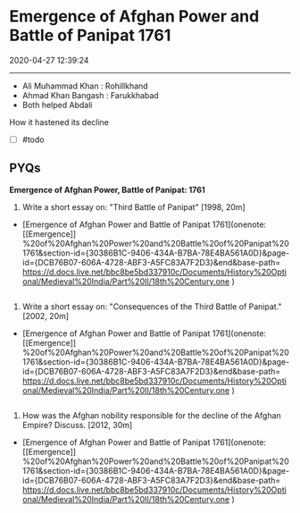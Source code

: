 # Emergence of Afghan Power and Battle of Panipat 1761

2020-04-27 12:39:24

---

- Ali Muhammad Khan : Rohillkhand
- Ahmad Khan Bangash : Farukkhabad
- Both helped Abdali

 How it hastened its decline

- [ ] #todo

## PYQs

**Emergence of Afghan Power, Battle of Panipat: 1761**

1. Write a short essay on: "Third Battle of Panipat" [1998, 20m]
- [Emergence of Afghan Power and Battle of Panipat 1761](onenote: [[Emergence]] %20of%20Afghan%20Power%20and%20Battle%20of%20Panipat%201761&section-id={30386B1C-9406-434A-B7BA-78E4BA561A0D}&page-id={DCB76B07-606A-4728-ABF3-A5FC83A7F2D3}&end&base-path= <https://d.docs.live.net/bbc8be5bd337910c/Documents/History%20Optional/Medieval%20India/Part%20II/18th%20Century.one> )

```ad-Answer

```

1. Write a short essay on: "Consequences of the Third Battle of Panipat." [2002, 20m]
- [Emergence of Afghan Power and Battle of Panipat 1761](onenote: [[Emergence]] %20of%20Afghan%20Power%20and%20Battle%20of%20Panipat%201761&section-id={30386B1C-9406-434A-B7BA-78E4BA561A0D}&page-id={DCB76B07-606A-4728-ABF3-A5FC83A7F2D3}&end&base-path= <https://d.docs.live.net/bbc8be5bd337910c/Documents/History%20Optional/Medieval%20India/Part%20II/18th%20Century.one> )

```ad-Answer

```

1. How was the Afghan nobility responsible for the decline of the Afghan Empire? Discuss.
[2012, 30m]
- [Emergence of Afghan Power and Battle of Panipat 1761](onenote: [[Emergence]] %20of%20Afghan%20Power%20and%20Battle%20of%20Panipat%201761&section-id={30386B1C-9406-434A-B7BA-78E4BA561A0D}&page-id={DCB76B07-606A-4728-ABF3-A5FC83A7F2D3}&end&base-path= <https://d.docs.live.net/bbc8be5bd337910c/Documents/History%20Optional/Medieval%20India/Part%20II/18th%20Century.one> )

```ad-Answer

```
